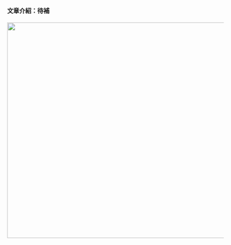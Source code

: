 #### 文章介紹：待補

<img src="https://1.bp.blogspot.com/-75_sUpmA3E4/WOjErSM4CHI/AAAAAAAAAuw/Q27hPOaFs8Qky-EbELLPqh2qPyzeUpwvACLcB/s320/GranularAbsoluteCoot.gif" width="800" height="500">
